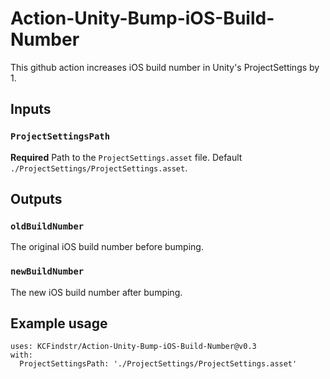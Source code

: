 # Action-Unity-Bump-iOS-Build-Number
This github action increases iOS build number in Unity's ProjectSettings by 1.

## Inputs

### `ProjectSettingsPath`

**Required** Path to the `ProjectSettings.asset` file. Default `./ProjectSettings/ProjectSettings.asset`.

## Outputs

### `oldBuildNumber`

The original iOS build number before bumping.

### `newBuildNumber`

The new iOS build number after bumping.

## Example usage
```
uses: KCFindstr/Action-Unity-Bump-iOS-Build-Number@v0.3
with:
  ProjectSettingsPath: './ProjectSettings/ProjectSettings.asset'
```